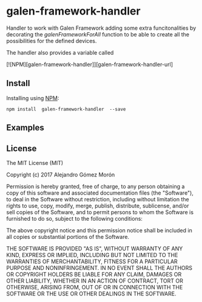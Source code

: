 # galen-framework-handler

Handler to work with Galen Framework adding some extra funcitonalities by decorating the *galenFrameworkForAll* function to be able to create all the possibilities for the defined devices.

The handler also provides a variable called 

[![NPM][galen-framework-handler]][galen-framework-handler-url]

## Install


Installing using [NPM](https://www.npmjs.com):

`npm install  galen-framework-handler  --save`

## Examples



## License

The MIT License (MIT)

Copyright (c) 2017 Alejandro Gómez Morón

Permission is hereby granted, free of charge, to any person obtaining a copy
of this software and associated documentation files (the "Software"), to deal
in the Software without restriction, including without limitation the rights
to use, copy, modify, merge, publish, distribute, sublicense, and/or sell
copies of the Software, and to permit persons to whom the Software is
furnished to do so, subject to the following conditions:

The above copyright notice and this permission notice shall be included in all
copies or substantial portions of the Software.

THE SOFTWARE IS PROVIDED "AS IS", WITHOUT WARRANTY OF ANY KIND, EXPRESS OR
IMPLIED, INCLUDING BUT NOT LIMITED TO THE WARRANTIES OF MERCHANTABILITY,
FITNESS FOR A PARTICULAR PURPOSE AND NONINFRINGEMENT. IN NO EVENT SHALL THE
AUTHORS OR COPYRIGHT HOLDERS BE LIABLE FOR ANY CLAIM, DAMAGES OR OTHER
LIABILITY, WHETHER IN AN ACTION OF CONTRACT, TORT OR OTHERWISE, ARISING FROM,
OUT OF OR IN CONNECTION WITH THE SOFTWARE OR THE USE OR OTHER DEALINGS IN THE
SOFTWARE.

[galen-framework-handlerurl]: https://npmjs.org/package/galen-framework-handler
